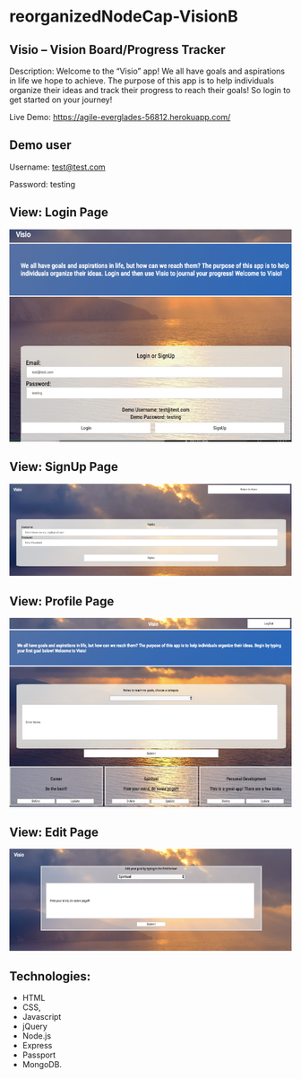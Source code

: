 # reorganizedNodeCap-VisionB

## Visio – Vision Board/Progress Tracker

Description: Welcome to the “Visio” app! We all have goals and aspirations in life we hope to achieve. The purpose of this app is to help individuals organize their ideas and track their progress to reach their goals! So login to get started on your journey!

Live Demo: https://agile-everglades-56812.herokuapp.com/ 

## Demo user 
Username: test@test.com 

Password: testing

## View: Login Page
![landing page](screenshots/logInPage.png)

## View: SignUp Page
![signup page](screenshots/signUpPage.png)

## View: Profile Page
![profile page](screenshots/profilePage.png)

## View: Edit Page
![edit page](screenshots/editPage.png)

## Technologies:

-	HTML
-	CSS, 
-	Javascript
-	jQuery 
-	Node.js
-	Express
-	Passport
-	MongoDB.

